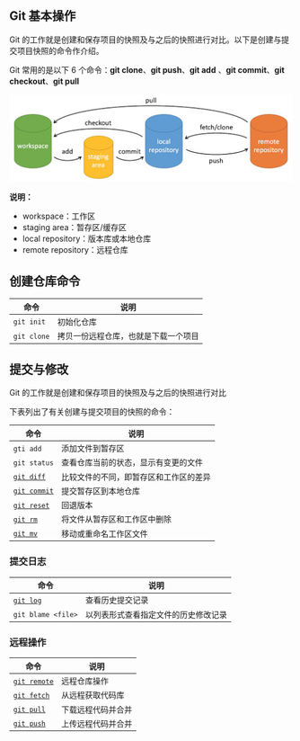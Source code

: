 ## Git 基本操作

Git 的工作就是创建和保存项目的快照及与之后的快照进行对比。以下是创建与提交项目快照的命令作介绍。

Git 常用的是以下 6 个命令：**git clone**、**git push**、**git add** 、**git commit**、**git checkout**、**git pull**

![](./img/basicOperation_1.jpg)

**说明：**

- workspace：工作区
- staging area：暂存区/缓存区
- local repository：版本库或本地仓库
- remote repository：远程仓库

## 创建仓库命令

| 命令        | 说明                                 |
| ----------- | ------------------------------------ |
| `git init`  | 初始化仓库                           |
| `git clone` | 拷贝一份远程仓库，也就是下载一个项目 |

## 提交与修改

Git 的工作就是创建和保存项目的快照及与之后的快照进行对比

下表列出了有关创建与提交项目的快照的命令：

| 命令                                           | 说明                                   |
| ---------------------------------------------- | -------------------------------------- |
| `gti add`                                      | 添加文件到暂存区                       |
| `git status`                                   | 查看仓库当前的状态，显示有变更的文件   |
| [`git diff`](./detailsCommand/git_diff.md)     | 比较文件的不同，即暂存区和工作区的差异 |
| [`git commit`](./detailsCommand/git_commit.md) | 提交暂存区到本地仓库                   |
| [`git reset`](./detailsCommand/git_reset.md)                                   | 回退版本                               |
| [`git rm`](./detailsCommand/git_rm.md)                                       | 将文件从暂存区和工作区中删除           |
| [`git mv`](./detailsCommand/git_mv.md)                                       | 移动或重命名工作区文件                 |

### 提交日志

| 命令               | 说明                                 |
| ------------------ | ------------------------------------ |
| [`git log`](./detailsCommand/git_log.md)          | 查看历史提交记录                     |
| `git blame <file>` | 以列表形式查看指定文件的历史修改记录 |

### 远程操作

| 命令         | 说明               |
| ------------ | ------------------ |
| [`git remote`](./detailsCommand/git_remote.md) | 远程仓库操作       |
| [`git fetch`](./detailsCommand/git_fetch.md)  | 从远程获取代码库   |
| [`git pull`](./detailsCommand/git_pull.md)   | 下载远程代码并合并 |
| [`git push`](./detailsCommand/git_push.md)   | 上传远程代码并合并 |
